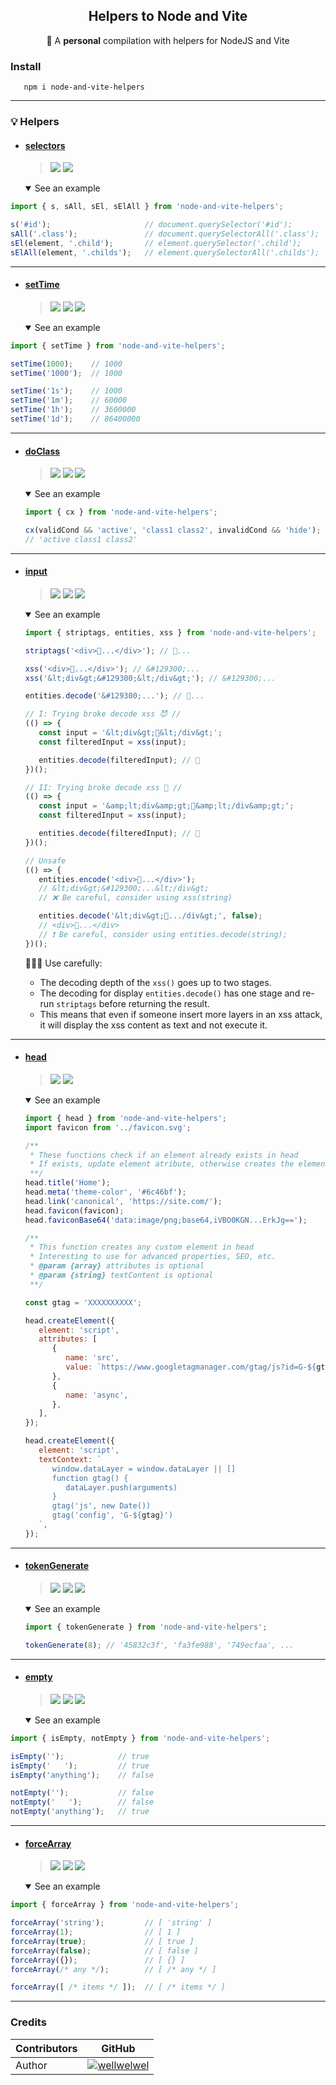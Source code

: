 <h2 align="center">Helpers to Node and Vite</h2>
<p align="center">🌱 A <b>personal</b> compilation with helpers for NodeJS and Vite</p>

### Install

```shell
   npm i node-and-vite-helpers
```

<hr />

### 💡 Helpers

-  #### [selectors](./src/helpers/selectors.ts)

   > <img src="./.github/assets/readme/vite.svg" >
   > <img src="./.github/assets/readme/react.svg" >

   <details open>
   <summary>See an example</summary>

<!-- prettier-ignore -->
   ```js
   import { s, sAll, sEl, sElAll } from 'node-and-vite-helpers';

   s('#id');                     // document.querySelector('#id');
   sAll('.class');               // document.querySelectorAll('.class');
   sEl(element, '.child');       // element.querySelector('.child');
   sElAll(element, '.childs');   // element.querySelectorAll('.childs');
   ```

   </details>

<hr />

-  #### [setTime](./src/helpers/set-time.ts)

   > <img src="./.github/assets/readme/nodejs.svg" >
   > <img src="./.github/assets/readme/vite.svg" >
   > <img src="./.github/assets/readme/react.svg" >

   <details open>
   <summary>See an example</summary>

<!-- prettier-ignore -->
   ```js
   import { setTime } from 'node-and-vite-helpers';

   setTime(1000);    // 1000
   setTime('1000');  // 1000

   setTime('1s');    // 1000
   setTime('1m');    // 60000
   setTime('1h');    // 3600000
   setTime('1d');    // 86400000
   ```

   </details>

<hr />

-  #### [doClass](./src/helpers/do-class.ts)

   > <img src="./.github/assets/readme/nodejs.svg" >
   > <img src="./.github/assets/readme/vite.svg" >
   > <img src="./.github/assets/readme/react.svg" >

   <details open>
   <summary>See an example</summary>

   ```js
   import { cx } from 'node-and-vite-helpers';

   cx(validCond && 'active', 'class1 class2', invalidCond && 'hide');
   // 'active class1 class2'
   ```

   </details>

<hr />

-  #### [input](./src/helpers/input.ts)

   > <img src="./.github/assets/readme/nodejs.svg" >
   > <img src="./.github/assets/readme/vite.svg" >
   > <img src="./.github/assets/readme/react.svg" >

   <details open>
   <summary>See an example</summary>

   ```js
   import { striptags, entities, xss } from 'node-and-vite-helpers';

   striptags('<div>🤔...</div>'); // 🤔...

   xss('<div>🤔...</div>'); // &#129300;...
   xss('&lt;div&gt;&#129300;&lt;/div&gt;'); // &#129300;...

   entities.decode('&#129300;...'); // 🤔...

   // I: Trying broke decode xss 😈 //
   (() => {
      const input = '&lt;div&gt;👮&lt;/div&gt;';
      const filteredInput = xss(input);

      entities.decode(filteredInput); // 👮
   })();

   // II: Trying broke decode xss 👿 //
   (() => {
      const input = '&amp;lt;div&amp;gt;👮&amp;lt;/div&amp;gt;';
      const filteredInput = xss(input);

      entities.decode(filteredInput); // 👮
   })();

   // Unsafe
   (() => {
      entities.encode('<div>🤔...</div>');
      // &lt;div&gt;&#129300;...&lt;/div&gt;
      // ❌ Be careful, consider using xss(string)

      entities.decode('&lt;div&gt;🤔.../div&gt;', false);
      // <div>🤔...</div>
      // ❗️ Be careful, consider using entities.decode(string);
   })();
   ```

   👮🏻‍♂️ Use carefully:

   -  The decoding depth of the `xss()` goes up to two stages.
   -  The decoding for display `entities.decode()` has one stage and re-run `striptags` before returning the result.
   -  This means that even if someone insert more layers in an xss attack, it will display the xss content as text and not execute it.

   </details>

<hr />

-  #### [head](./src/helpers/head.ts)

   > <img src="./.github/assets/readme/vite.svg" >
   > <img src="./.github/assets/readme/react.svg" >

   <details open>
   <summary>See an example</summary>

   ```js
   import { head } from 'node-and-vite-helpers';
   import favicon from '../favicon.svg';

   /**
    * These functions check if an element already exists in head
    * If exists, update element atribute, otherwise creates the element in head
    **/
   head.title('Home');
   head.meta('theme-color', '#6c46bf');
   head.link('canonical', 'https://site.com/');
   head.favicon(favicon);
   head.faviconBase64('data:image/png;base64,iVBO0KGN...ErkJg==');

   /**
    * This function creates any custom element in head
    * Interesting to use for advanced properties, SEO, etc.
    * @param {array} attributes is optional
    * @param {string} textContent is optional
    **/

   const gtag = 'XXXXXXXXXX';

   head.createElement({
      element: 'script',
      attributes: [
         {
            name: 'src',
            value: `https://www.googletagmanager.com/gtag/js?id=G-${gtag}`,
         },
         {
            name: 'async',
         },
      ],
   });

   head.createElement({
      element: 'script',
      textContext: `
         window.dataLayer = window.dataLayer || []
         function gtag() {
            dataLayer.push(arguments)
         }
         gtag('js', new Date())
         gtag('config', 'G-${gtag}')
      `,
   });
   ```

   </details>

<hr />

-  #### [tokenGenerate](./src/helpers/token-generate.ts)

   > <img src="./.github/assets/readme/nodejs.svg" >
   > <img src="./.github/assets/readme/vite.svg" >
   > <img src="./.github/assets/readme/react.svg" >

   <details open>
   <summary>See an example</summary>

   ```js
   import { tokenGenerate } from 'node-and-vite-helpers';

   tokenGenerate(8); // '45832c3f', 'fa3fe988', '749ecfaa', ...
   ```

   </details>

<hr />

-  #### [empty](./src/helpers/empty.ts)

   > <img src="./.github/assets/readme/nodejs.svg" >
   > <img src="./.github/assets/readme/vite.svg" >
   > <img src="./.github/assets/readme/react.svg" >

   <details open>
   <summary>See an example</summary>

<!-- prettier-ignore -->
   ```js
   import { isEmpty, notEmpty } from 'node-and-vite-helpers';

   isEmpty('');            // true
   isEmpty('   ');         // true
   isEmpty('anything');    // false

   notEmpty('');           // false
   notEmpty('   ');        // false
   notEmpty('anything');   // true
   ```

   </details>

<hr />

-  #### [forceArray](./src/helpers/force-array.ts)

   > <img src="./.github/assets/readme/nodejs.svg" >
   > <img src="./.github/assets/readme/vite.svg" >
   > <img src="./.github/assets/readme/react.svg" >

   <details open>
   <summary>See an example</summary>

<!-- prettier-ignore -->
   ```js
   import { forceArray } from 'node-and-vite-helpers';

   forceArray('string');         // [ 'string' ]
   forceArray(1);                // [ 1 ]
   forceArray(true);             // [ true ]
   forceArray(false);            // [ false ]
   forceArray({});               // [ {} ]
   forceArray(/* any */);        // [ /* any */ ]

   forceArray([ /* items */ ]);  // [ /* items */ ]
   ```

   </details>

<hr />

### Credits

| Contributors | GitHub                                                                             |
| ------------ | ---------------------------------------------------------------------------------- |
| Author       | [![wellwelwel](./.github/assets/readme/author.svg)](https://github.com/wellwelwel) |
